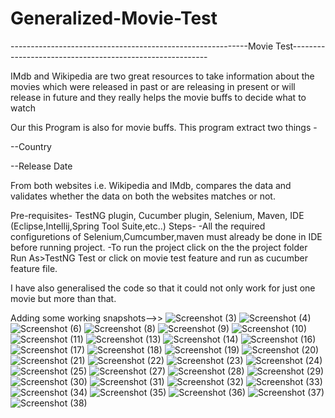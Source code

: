 # Generalized-Movie-Test

-----------------------------------------------------------Movie Test---------------------------------------------------------

IMdb and Wikipedia are two great resources to take information about the movies which were released in past or are releasing in present or will release in future and they really helps the movie buffs to decide what to watch

Our this Program is also for movie buffs. This program extract two things -

--Country

--Release Date

From both websites i.e. Wikipedia and IMdb, compares the data and validates whether the data on both the websites matches or not.

Pre-requisites- TestNG plugin, Cucumber plugin, Selenium, Maven, IDE (Eclipse,Intellij,Spring Tool Suite,etc..)
Steps-
-All the required configuretions of Selenium,Cumcumber,maven must already be done in IDE before running project.
-To run the project click on the the project folder Run As>TestNG Test or click on movie test feature and run as cucumber feature file.

I have also generalised the code so that it could not only work for just one movie but more than that.

Adding some working snapshots-->>
![Screenshot (3)](https://user-images.githubusercontent.com/60975756/168859829-b265eb76-f2a0-4f73-807e-08508400f827.png)
![Screenshot (4)](https://user-images.githubusercontent.com/60975756/168859932-4941fd16-f0e9-445b-8c4f-85bcf8150ea5.png)
![Screenshot (6)](https://user-images.githubusercontent.com/60975756/168860010-08431dd8-9568-4934-9767-dc2836920f61.png)
![Screenshot (8)](https://user-images.githubusercontent.com/60975756/168860031-181b7784-0c04-46fc-83bc-047fa72609f6.png)
![Screenshot (9)](https://user-images.githubusercontent.com/60975756/168860055-35b69c32-d9a3-4b1d-8fed-22d73d3e6ca3.png)
![Screenshot (10)](https://user-images.githubusercontent.com/60975756/168860086-701a6c6a-594a-435b-965e-c6bb59cf9bb0.png)
![Screenshot (11)](https://user-images.githubusercontent.com/60975756/168860129-294d240f-4d71-40fa-93d1-a3ff49d17f72.png)
![Screenshot (13)](https://user-images.githubusercontent.com/60975756/168860207-5f6ea96d-492a-4d3e-9af2-0176e324db02.png)
![Screenshot (14)](https://user-images.githubusercontent.com/60975756/168860223-e59fd5b9-dd59-487c-845b-b7a30d845ac2.png)
![Screenshot (16)](https://user-images.githubusercontent.com/60975756/168860267-d415703c-0856-4189-901e-e7e87056fbb5.png)
![Screenshot (17)](https://user-images.githubusercontent.com/60975756/168860366-1f2af38a-38cf-4900-ba3d-657ba1c953a0.png)
![Screenshot (18)](https://user-images.githubusercontent.com/60975756/168860425-db5af997-79d0-4b1a-aee6-2cec3f47ce15.png)
![Screenshot (19)](https://user-images.githubusercontent.com/60975756/168860401-2f4f9021-f58c-4d30-b5d0-0128fe7f8754.png)
![Screenshot (20)](https://user-images.githubusercontent.com/60975756/168860464-dca3244f-5df7-4192-89b2-1aaae4253583.png)
![Screenshot (21)](https://user-images.githubusercontent.com/60975756/168860466-ebc5d6b6-95bb-4989-a5f8-3122fffee022.png)
![Screenshot (22)](https://user-images.githubusercontent.com/60975756/168860539-9739c818-f6e1-48f1-a56d-1e576d81653f.png)
![Screenshot (23)](https://user-images.githubusercontent.com/60975756/168860567-91853225-e8dc-4df7-ae94-1c0e55786d19.png)
![Screenshot (24)](https://user-images.githubusercontent.com/60975756/168860655-c1045f36-298f-4530-bcff-0ae0635da9e1.png)
![Screenshot (25)](https://user-images.githubusercontent.com/60975756/168860754-3771b585-374f-47b0-8ffc-b85dc554c026.png)
![Screenshot (27)](https://user-images.githubusercontent.com/60975756/168860784-75d8596a-a1e1-4728-9b5a-688e3980dd70.png)
![Screenshot (28)](https://user-images.githubusercontent.com/60975756/168860854-d7d36d9b-7341-45ce-9c08-042461d8ea10.png)
![Screenshot (29)](https://user-images.githubusercontent.com/60975756/168860875-298aebfb-5f1d-4eac-b90b-afaa14f44588.png)
![Screenshot (30)](https://user-images.githubusercontent.com/60975756/168860894-15d0c415-3979-454d-b1af-97fcff9113da.png)
![Screenshot (31)](https://user-images.githubusercontent.com/60975756/168860928-8eccb6f3-d500-4512-bb3e-e8d695e1403c.png)
![Screenshot (32)](https://user-images.githubusercontent.com/60975756/168860989-7d6749c6-2b92-4784-a591-a97c68f84ee3.png)
![Screenshot (33)](https://user-images.githubusercontent.com/60975756/168861018-327deb50-66bd-4fc6-b544-5fbb790af749.png)
![Screenshot (34)](https://user-images.githubusercontent.com/60975756/168861036-4ecc9459-981c-46ce-8117-eaa7edd66978.png)
![Screenshot (35)](https://user-images.githubusercontent.com/60975756/168861051-d0f9e147-a3c5-41e8-9cca-1f4c8168f055.png)
![Screenshot (36)](https://user-images.githubusercontent.com/60975756/168861068-a507a432-ac23-42af-a500-f73fd0c6d3a3.png)
![Screenshot (37)](https://user-images.githubusercontent.com/60975756/168861128-b585617b-4b10-4323-82c8-f381ac3d8fd5.png)
![Screenshot (38)](https://user-images.githubusercontent.com/60975756/168861147-039832c5-c97d-4c93-9d5e-d32d8033261a.png)

